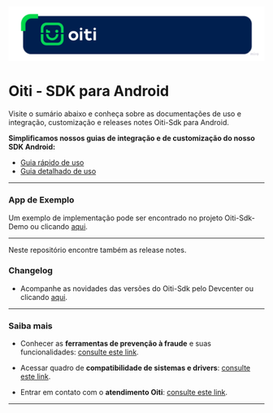 <IMG  src="https://github.com/oititec/liveness-android-sdk/blob/main/Documentation/Images/OitiHeader.png?raw=true"  alt="OitiHeader.png"/>


# Oiti - SDK para Android

Visite o sumário abaixo e conheça sobre as documentações de uso e integração, customização e releases notes Oiti-Sdk para Android.


**Simplificamos nossos guias de integração e de customização do nosso SDK Android:**

- [Guia rápido de uso](https://devcenter.certiface.io/docs/guia-rapido-de-uso)
- [Guia detalhado de uso](https://devcenter.certiface.io/docs/guia-detalhado-de-uso)

--- 

### App de Exemplo

Um exemplo de implementação pode ser encontrado no projeto Oiti-Sdk-Demo ou clicando [aqui](https://github.com/oititec/oiti-sdk-demo).

--- 
Neste repositório encontre também as release notes.

### Changelog

- Acompanhe as novidades das versões do Oiti-Sdk pelo Devcenter ou clicando [aqui]().

---
### Saiba mais

- Conhecer as **ferramentas de prevenção à fraude** e suas funcionalidades: [consulte este link](https://devcenter.certiface.io/docs/certiface-funcionalidades).

- Acessar quadro de **compatibilidade de sistemas e drivers**: [consulte este link](https://devcenter.certiface.io/docs/compatibilidade-dos-servicos).

- Entrar em contato com o **atendimento Oiti**: [consulte este link](https://devcenter.certiface.io/docs/portal-de-atendimento).






------

